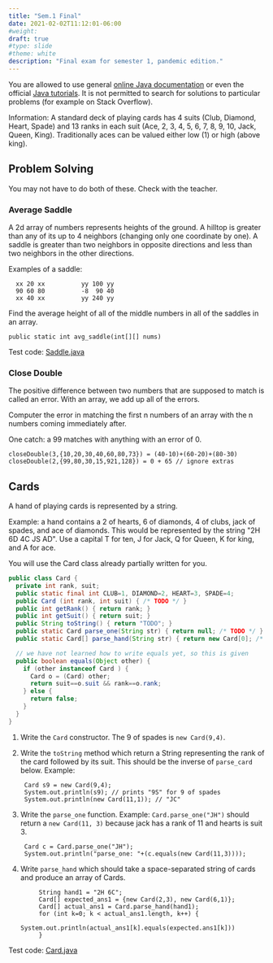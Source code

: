 ```yaml
---
title: "Sem.1 Final"
date: 2021-02-02T11:12:01-06:00
#weight: 
draft: true
#type: slide
#theme: white
description: "Final exam for semester 1, pandemic edition."
---
```


You are allowed to use general [online Java
documentation](https://docs.oracle.com/javase/8/docs/api/) or even the
official [Java tutorials](https://docs.oracle.com/javase/tutorial/).
It is not permitted to search for solutions to particular problems
(for example on Stack Overflow).

Information: A standard deck of playing cards has 4 suits (Club, Diamond, Heart,
Spade) and 13 ranks in each suit (Ace, 2, 3, 4, 5, 6, 7, 8, 9, 10, Jack,
Queen, King). Traditionally aces can be valued either low (1) or high
(above king). 

## Problem Solving

You  may not have to do both of these. Check with the teacher.

### Average Saddle

A 2d array of numbers represents heights of the ground. A hilltop is
greater than any of its up to 4 neighbors (changing only one coordinate
by one). A saddle is greater than two neighbors in opposite directions
and less than two neighbors in the other directions.

Examples of a saddle:

      xx 20 xx          yy 100 yy
      90 60 80          -8  90 40
      xx 40 xx          yy 240 yy 

Find the average height of all of the middle numbers in all of the saddles in an array.

    public static int avg_saddle(int[][] nums)

Test code: [Saddle.java](Saddle.txt)

### Close Double

The positive difference between two numbers that are supposed to match
is called an error. With an array, we add up all of the errors.

Computer the error in matching the first n numbers of an array with
the n numbers coming immediately after.

One catch: a 99 matches with anything with an error of 0.

    closeDouble(3,{10,20,30,40,60,80,73}) = (40-10)+(60-20)+(80-30)
    closeDouble(2,{99,80,30,15,921,128}) = 0 + 65 // ignore extras

      
## Cards

A hand of playing cards is represented by a string. 

Example: a hand contains a 2 of hearts, 6 of diamonds, 4 of clubs,
jack of spades, and ace of diamonds. This would be represented by the
string "2H 6D 4C JS AD". Use a capital T for ten, J for Jack, Q for
Queen, K for king, and A for ace.

You will use the Card class already partially written for you.

```java
public class Card {
  private int rank, suit;
  public static final int CLUB=1, DIAMOND=2, HEART=3, SPADE=4;
  public Card (int rank, int suit) { /* TODO */ }
  public int getRank() { return rank; }
  public int getSuit() { return suit; }
  public String toString() { return "TODO"; }
  public static Card parse_one(String str) { return null; /* TODO */ }
  public static Card[] parse_hand(String str) { return new Card[0]; /* TODO */ }

  // we have not learned how to write equals yet, so this is given
  public boolean equals(Object other) {
    if (other instanceof Card ) {
      Card o = (Card) other; 
      return suit==o.suit && rank==o.rank;
    } else {
      return false;
    }
  }
}
```

1. Write the `Card` constructor.  The 9 of spades is `new Card(9,4)`.

2. Write the `toString` method which return a String representing the
   rank of the card followed by its suit. This should be the inverse
   of `parse_card` below. Example:

        Card s9 = new Card(9,4);
        System.out.println(s9); // prints "9S" for 9 of spades
        System.out.println(new Card(11,1)); // "JC"
   
3. Write the `parse_one` function. Example: `Card.parse_one("JH")`
    should return a `new Card(11, 3)` because jack has a rank of 11
    and hearts is suit 3.
    
        Card c = Card.parse_one("JH");
        System.out.println("parse_one: "+(c.equals(new Card(11,3))));
    
4. Write `parse_hand` which should take a space-separated string of
   cards and produce an array of Cards.

            String hand1 = "2H 6C";
            Card[] expected_ans1 = {new Card(2,3), new Card(6,1)};
            Card[] actual_ans1 = Card.parse_hand(hand1);
            for (int k=0; k < actual_ans1.length, k++) {
                System.out.println(actual_ans1[k].equals(expected.ans1[k]))
            }



Test code: [Card.java](Card.txt)

